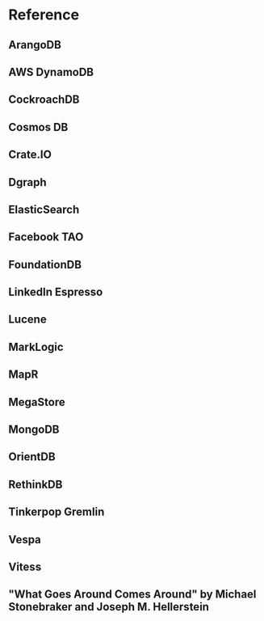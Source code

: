 # Reference

## ArangoDB

## AWS DynamoDB

## CockroachDB

## Cosmos DB

## Crate.IO

## Dgraph

## ElasticSearch

## Facebook TAO

## FoundationDB

## LinkedIn Espresso

## Lucene

## MarkLogic

## MapR

## MegaStore

## MongoDB

## OrientDB

## RethinkDB

## Tinkerpop Gremlin

## Vespa

## Vitess


## "What Goes Around Comes Around" by Michael Stonebraker and Joseph M. Hellerstein
